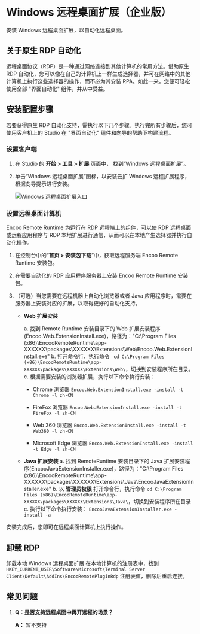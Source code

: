 # Windows 远程桌面扩展（企业版）

安装 Windows 远程桌面扩展，以自动化远程桌面。

## 关于原生 RDP 自动化

远程桌面协议（RDP）是一种通过网络连接到其他计算机的常用方法。借助原生 RDP 自动化，您可以像在自己的计算机上一样生成选择器，并可在网络中的其他计算机上执行这些选择器的操作，而不必为其安装 RPA。如此一来，您便可轻松使用全部 "界面自动化" 组件，并从中受益。

## 安装配置步骤

若要获得原生 RDP 自动化支持，需执行以下几个步骤。执行完所有步骤后，您可使用客户机上的 Studio 在 "界面自动化" 组件和向导的帮助下构建流程。

### 设置客户端

1. 在 Studio 的 **开始 > 工具 > 扩展** 页面中， 找到“Windows 远程桌面扩展”。
2. 单击“Windows 远程桌面扩展”图标，以安装云扩 Windows 远程扩展程序，根据向导提示进行安装。

    ![Windows 远程桌面扩展入口](https://docimages.blob.core.chinacloudapi.cn/images/Studio/windowsrdp20210324.png)

### 设置远程桌面计算机

Encoo Remote Runtime 为运行在 RDP 远程端上的组件，可以使 RDP 远程桌面或远程应用程序与 RDP 本地扩展进行通信，从而可以在本地产生选择器并执行自动化操作。

1. 在控制台中的“**首页 > 安装包下载**”中，获取远程服务端 Encoo Remote Runtime 安装包。
2. 在需要自动化的 RDP 应用程序服务器上安装 Encoo Remote Runtime 安装包。
3. （可选）当您需要在远程机器上自动化浏览器或者 Java 应用程序时，需要在服务器上安装对应的扩展，以取得更好的自动化支持。

    - **Web 扩展安装**
 
      a. 找到 Remote Runtime 安装目录下的 Web 扩展安装程序(Encoo.Web.ExtensionInstall.exe)，路径为："C:\Program Files (x86)\EncooRemoteRuntime\app-XXXXXX\packages\XXXXXX\Extensions\Web\Encoo.Web.ExtensionInstall.exe"
      b. 打开命令行，执行命令 ` cd C:\Program Files (x86)\EncooRemoteRuntime\app-XXXXXX\packages\XXXXXX\Extensions\Web\`，切换到安装程序所在目录。
      c. 根据需要安装的浏览器扩展，执行以下命令执行安装：
       - Chrome 浏览器
           `Encoo.Web.ExtensionInstall.exe -install -t Chrome -l zh-CN`
       - FireFox 浏览器
            `Encoo.Web.ExtensionInstall.exe -install -t FireFox -l zh-CN`
       - Web 360 浏览器
            `Encoo.Web.ExtensionInstall.exe -install -t Web360 -l zh-CN`

       - Microsoft Edge 浏览器
            `Encoo.Web.ExtensionInstall.exe -install -t Edge -l zh-CN`

    - **Java 扩展安装**
      a. 找到 RemoteRuntime 安装目录下的 Java 扩展安装程序(EncooJavaExtensionInstaller.exe)，路径为："C:\Program Files (x86)\EncooRemoteRuntime\app-XXXXXX\packages\XXXXXX\Extensions\Java\EncooJavaExtensionInstaller.exe"
      b. 以 **管理员权限** 打开命令行，执行命令 `cd C:\Program Files (x86)\EncooRemoteRuntime\app-XXXXXX\packages\XXXXXX\Extensions\Java\`，切换到安装程序所在目录
      c. 执行以下命令执行安装：
        `EncooJavaExtensionInstaller.exe -install -a`

安装完成后，您即可在远程桌面计算机上执行操作。

## 卸载 RDP

卸载本地 Windows 远程桌面扩展
  在本地计算机的注册表中，找到 `HKEY_CURRENT_USER\Software\Microsoft\Terminal Server Client\Default\AddIns\EncooRemotePluginRdp` 注册表值，删除后重启连接。

## 常见问题

1. **Q：是否支持远程桌面中再开远程的场景？**

   **A：** 暂不支持
